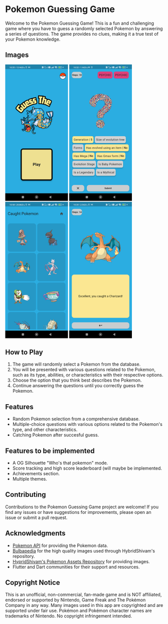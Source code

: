 # Pokemon Guessing Game

Welcome to the Pokemon Guessing Game! This is a fun and challenging game where you have to guess a randomly selected Pokemon by answering a series of questions. The game provides no clues, making it a true test of your Pokemon knowledge.

## Images
<img src="images/homepage.png" width="200" /> <img src="images/play_page.png" width="200" /> <img src="images/caught_page.png" width="200" /> <img src="images/caught.png" width="200" />

## How to Play

1. The game will randomly select a Pokemon from the database.
2. You will be presented with various questions related to the Pokemon, such as its type, abilities, or characteristics with their respective options.
3. Choose the option that you think best describes the Pokemon.
4. Continue answering the questions until you correctly guess the Pokemon.

## Features

- Random Pokemon selection from a comprehensive database.
- Multiple-choice questions with various options related to the Pokemon's type, and other characteristics.
- Catching Pokemon after succesful guess.

## Features to be implemented
- A OG Silhouette "Who's that pokemon" mode.
- Score tracking and high score leaderboard (will maybe be implemented.
- Achievements section.
- Multiple themes.

## Contributing

Contributions to the Pokemon Guessing Game project are welcome! If you find any issues or have suggestions for improvements, please open an issue or submit a pull request.

## Acknowledgments

- [Pokemon API](https://pokeapi.co/) for providing the Pokemon data.
- [Bulbapedia](https://bulbapedia.bulbagarden.net/wiki/Main_Page) for the high quality images used through HybridShivam's repository.
- [HypridShivam's Pokemon Assets Repository](https://github.com/HybridShivam/pokemon) for providing images.
- Flutter and Dart communities for their support and resources.

## Copyright Notice
This is an unofficial, non-commercial, fan-made game and is NOT affiliated, endorsed or supported by Nintendo, Game Freak and The Pokémon Company in any way. Many images used in this app are copyrighted and are supported under fair use. Pokémon and Pokémon character names are trademarks of Nintendo. No copyright infringement intended.

